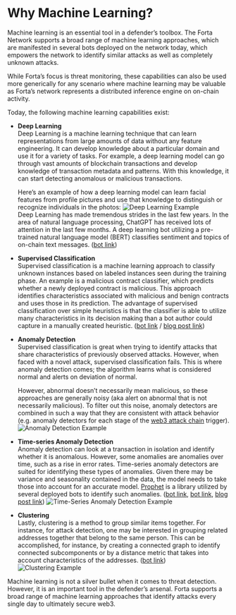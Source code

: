 # Why Machine Learning?

Machine learning is an essential tool in a defender’s toolbox. The Forta Network supports a broad range of machine learning approaches, which are manifested in several bots deployed on the network today, which empowers the network to identify similar attacks as well as completely unknown attacks.

While Forta’s focus is threat monitoring, these capabilities can also be used more generically for any scenario where machine learning may be valuable as Forta’s network represents a distributed inference engine on on-chain activity.

Today, the following machine learning capabilities exist:

- **Deep Learning**  
  Deep Learning is a machine learning technique that can learn representations from large amounts of data without any feature engineering. It can develop knowledge about a particular domain and use it for a variety of tasks. For example, a deep learning model can go through vast amounts of blockchain transactions and develop knowledge of transaction metadata and patterns. With this knowledge, it can start detecting anomalous or malicious transactions.  

	Here’s an example of how a deep learning model can learn facial features from profile pictures and use that knowledge to distinguish or recognize individuals in the photos:
  ![Deep Learning Example](deep-learning-graphic.png)  
  Deep Learning has made tremendous strides in the last few years. In the area of natural language processing, ChatGPT has received lots of attention in the last few months. A deep learning bot utilizing a pre-trained natural language model (BERT) classifies sentiment and topics of on-chain text messages. ([bot link](https://explorer.forta.network/bot/0xbdb84cba815103a9a72e66643fb4ff84f03f7c9a4faa1c6bb03d53c7115ddc4d))

- **Supervised Classification**  
  Supervised classification is a machine learning approach to classify unknown instances based on labeled instances seen during the training phase. An example is a malicious contract classifier, which predicts whether a newly deployed contract is malicious. This approach identifies characteristics associated with malicious and benign contracts and uses those in its prediction. The advantage of supervised classification over simple heuristics is that the classifier is able to utilize many characteristics in its decision making than a bot author could capture in a manually created heuristic. ([bot link](https://explorer.forta.network/bot/0x0b241032ca430d9c02eaa6a52d217bbff046f0d1b3f3d2aa928e42a97150ec91?_gl=1*17fbeb7*_ga*MjA1ODMyMzQ2OS4xNjQ5NDIyODU3*_ga_3ERDDVRGQQ*MTY3NTcwOTU4OC40MjQuMS4xNjc1NzA5OTM0LjAuMC4w) / [blog post link](https://forta.org/blog/how-fortas-predictive-ml-models-detect-attacks-before-exploitation/))

- **Anomaly Detection**  
  Supervised classification is great when trying to identify attacks that share characteristics of previously observed attacks. However, when faced with a novel attack, supervised classification fails. This is where anomaly detection comes; the algorithm learns what is considered normal and alerts on deviation of normal.  

	However, abnormal doesn’t necessarily mean malicious, so these approaches are generally noisy (aka alert on abnormal that is not necessarily malicious). To filter out this noise, anomaly detectors are combined in such a way that they are consistent with attack behavior (e.g. anomaly detectors for each stage of the [web3 attack chain](https://forta.org/blog/web3-kill-chain/) trigger).
  ![Anomaly Detection Example](anomaly-detection.png)  

- **Time-series Anomaly Detection**  
  Anomaly detection can look at a transaction in isolation and identify whether it is anomalous. However, some anomalies are anomalies over time, such as a rise in error rates. Time-series anomaly detectors are suited for identifying these types of anomalies. Given there may be variance and seasonality contained in the data, the model needs to take those into account for an accurate model. [Prophet](https://facebook.github.io/prophet/) is a library utilized by several deployed bots to identify such anomalies. ([bot link](https://explorer.forta.network/bot/0x30547600c8b10757a559fc94a124cc27e560c8fe3af66087d8a8fadb309513ed), [bot link](https://explorer.forta.network/bot/0x0f21668ebd017888e7ee7dd46e9119bdd2bc7f48dbabc375d96c9b415267534c), [blog post link](https://forta.org/blog/time-series-analysis-with-forta/))
  ![Time-Series Anomaly Detection Example](time-series-example.png)  

- **Clustering**  
  Lastly, clustering is a method to group similar items together. For instance, for attack detection, one may be interested in grouping related addresses together that belong to the same person. This can be accomplished, for instance, by creating a connected graph to identify connected subcomponents or by a distance metric that takes into account characteristics of the addresses. ([bot link](https://explorer.forta.network/bot/0xd3061db4662d5b3406b52b20f34234e462d2c275b99414d76dc644e2486be3e9?_gl=1*11qbofc*_ga*MjA1ODMyMzQ2OS4xNjQ5NDIyODU3*_ga_3ERDDVRGQQ*MTY3NTcwOTU4OC40MjQuMS4xNjc1NzEwNjQxLjAuMC4w))
  ![Clustering Example](clustering-example.png)  

Machine learning is not a silver bullet when it comes to threat detection. However, it is an important tool in the defender’s arsenal. Forta supports a broad range of machine learning approaches that identify attacks every single day to ultimately secure web3.